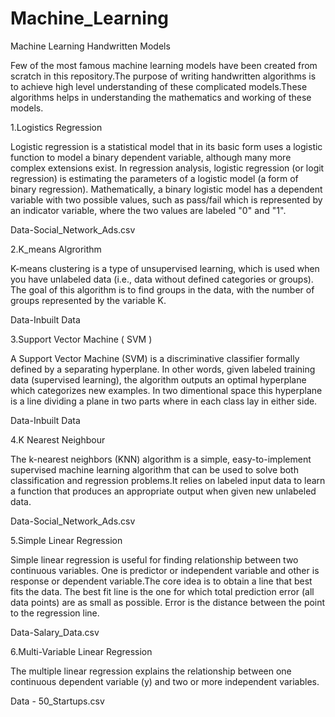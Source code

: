 # Machine_Learning
Machine Learning Handwritten Models
 
Few of the most famous machine learning models have been created from scratch in this repository.The purpose of writing handwritten algorithms is to achieve high level understanding of these complicated models.These algorithms helps in understanding the mathematics and working of these models.

1.Logistics Regression

Logistic regression is a statistical model that in its basic form uses a logistic function to model a binary dependent variable, although many more complex extensions exist. In regression analysis, logistic regression (or logit regression) is estimating the parameters of a logistic model (a form of binary regression). Mathematically, a binary logistic model has a dependent variable with two possible values, such as pass/fail which is represented by an indicator variable, where the two values are labeled "0" and "1".

Data-Social_Network_Ads.csv

2.K_means Algrorithm 

K-means clustering is a type of unsupervised learning, which is used when you have unlabeled data (i.e., data without defined categories or groups). The goal of this algorithm is to find groups in the data, with the number of groups represented by the variable K.

Data-Inbuilt Data

3.Support Vector Machine ( SVM )

A Support Vector Machine (SVM) is a discriminative classifier formally defined by a separating hyperplane. In other words, given labeled training data (supervised learning), the algorithm outputs an optimal hyperplane which categorizes new examples. In two dimentional space this hyperplane is a line dividing a plane in two parts where in each class lay in either side.

Data-Inbuilt Data

4.K Nearest Neighbour 

The k-nearest neighbors (KNN) algorithm is a simple, easy-to-implement supervised machine learning algorithm that can be used to solve both classification and regression problems.It relies on labeled input data to learn a function that produces an appropriate output when given new unlabeled data.

Data-Social_Network_Ads.csv

5.Simple Linear Regression

Simple linear regression is useful for finding relationship between two continuous variables. One is predictor or independent variable and other is response or dependent variable.The core idea is to obtain a line that best fits the data. The best fit line is the one for which total prediction error (all data points) are as small as possible. Error is the distance between the point to the regression line.

Data-Salary_Data.csv

6.Multi-Variable Linear Regression

The multiple linear regression explains the relationship between one continuous dependent variable (y) and two or more independent variables.

Data - 50_Startups.csv

